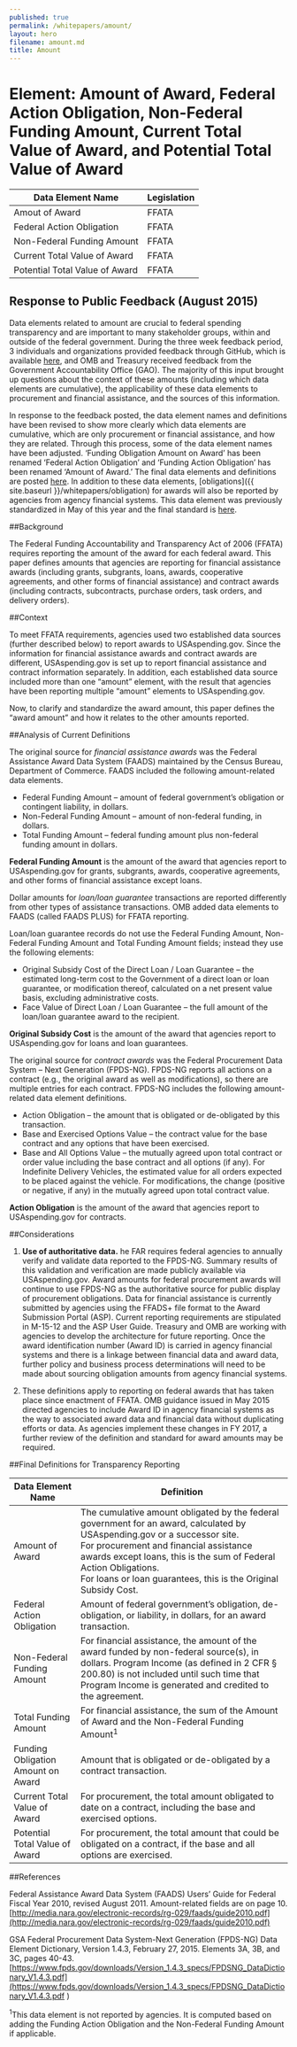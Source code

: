 ```yaml
---
published: true
permalink: /whitepapers/amount/
layout: hero
filename: amount.md
title: Amount
---
```


# Element: Amount of Award, Federal Action Obligation, Non-Federal Funding Amount, Current Total Value of Award, and Potential Total Value of Award


<table>
  <thead>
    <tr>
      <th scope ="col">Data Element Name</th>
      <th scope="col">Legislation</th>
    </tr>
  </thead>
  <tr>
    <td>Amout of Award</td>
    <td>FFATA</td>
  </tr>
  <tr>
    <td>Federal Action Obligation</td>
    <td>FFATA</td>
  </tr>
  <tr>
    <td>Non-Federal Funding Amount</td>
    <td>FFATA</td>
  </tr>
  <tr>
    <td>Current Total Value of Award</td>
    <td>FFATA</td>
  </tr>
  <tr>
    <td>Potential Total Value of Award</td>
    <td>FFATA</td>
  </tr>
  </table>

## Response to Public Feedback (August 2015)

Data elements related to amount are crucial to federal spending transparency and are important to many stakeholder groups, within and outside of the federal government. During the three week feedback period, 3 individuals and organizations provided feedback through GitHub, which is available [here](https://max.gov/datastandards), and OMB and Treasury received feedback from the Government Accountability Office (GAO). The majority of this input brought up questions about the context of these amounts (including which data elements are cumulative), the applicability of these data elements to procurement and financial assistance, and the sources of this information.

In response to the feedback posted, the data element names and definitions have been revised to show more clearly which data elements are cumulative, which are only procurement or financial assistance, and how they are related. Through this process, some of the data element names have been adjusted. ‘Funding Obligation Amount on Award’ has been renamed ‘Federal Action Obligation’ and ‘Funding Action Obligation’ has been renamed ‘Amount of Award.’ The final data elements and definitions are posted [here](https://max.gov/datastandards). In addition to these data elements, [obligations]({{ site.baseurl }}/whitepapers/obligation) for awards will also be reported by agencies from agency financial systems. This data element was previously standardized in May of this year and the final standard is [here](https://max.gov/datastandards).  


##Background

The Federal Funding Accountability and Transparency Act of 2006 (FFATA) requires reporting the amount of the award for each federal award.  This paper defines amounts that agencies are reporting for financial assistance awards (including grants, subgrants, loans, awards, cooperative agreements, and other forms of financial assistance) and contract awards (including contracts, subcontracts, purchase orders, task orders, and delivery orders).

##Context

To meet FFATA requirements, agencies used two established data sources (further described below) to report awards to USAspending.gov.  Since the information for financial assistance awards and contract awards are different, USAspending.gov is set up to report financial assistance and contract information separately.  In addition, each established data source included more than one “amount” element, with the result that agencies have been reporting multiple “amount” elements to USAspending.gov.  

Now, to clarify and standardize the award amount, this paper defines the “award amount” and how it relates to the other amounts reported.

##Analysis of Current Definitions

The original source for *financial assistance awards* was the Federal Assistance Award Data System (FAADS) maintained by the Census Bureau, Department of Commerce. FAADS included the following amount-related data elements.  

* Federal Funding Amount – amount of federal government’s obligation or contingent liability, in dollars.
* Non-Federal Funding Amount – amount of non-federal funding, in dollars.
* Total Funding Amount – federal funding amount plus non-federal funding amount in dollars.

<b>Federal Funding Amount</b> is the amount of the award that agencies report to USAspending.gov for grants, subgrants, awards, cooperative agreements, and other forms of financial assistance except loans.

Dollar amounts for *loan/loan guarantee* transactions are reported differently from other types of assistance transactions.  OMB added data elements to FAADS (called FAADS PLUS) for FFATA reporting.  

Loan/loan guarantee records do not use the Federal Funding Amount, Non-Federal Funding Amount and Total Funding Amount fields; instead they use the following elements:

* Original Subsidy Cost of the Direct Loan / Loan Guarantee – the estimated long-term cost to the Government of a direct loan or loan guarantee, or modification thereof, calculated on a net present value basis, excluding administrative costs.
* Face Value of Direct Loan / Loan Guarantee – the full amount of the loan/loan guarantee award to the recipient.

<b>Original Subsidy Cost</b> is the amount of the award that agencies report to USAspending.gov for loans and loan guarantees.

The original source for *contract awards* was the Federal Procurement Data System – Next Generation (FPDS-NG).  FPDS-NG reports all actions on a contract (e.g., the original award as well as modifications), so there are multiple entries for each contract.  FPDS-NG includes the following amount-related data element definitions.

* Action Obligation – the amount that is obligated or de-obligated by this transaction.
* Base and Exercised Options Value – the contract value for the base contract and any options that have been exercised.  
* Base and All Options Value – the mutually agreed upon total contract or order value including the base contract and all options (if any).  For Indefinite Delivery Vehicles, the estimated value for all orders expected to be placed against the vehicle. For modifications, the change (positive or negative, if any) in the mutually agreed upon total contract value.

<b>Action Obligation</b> is the amount of the award that agencies report to USAspending.gov for contracts.

##Considerations

1.  <b>Use of authoritative data.</b>  he FAR requires federal agencies to annually verify and validate data reported to the FPDS-NG.  Summary results of this validation and verification are made publicly available via USAspending.gov.  Award amounts for federal procurement awards will continue to use FPDS-NG as the authoritative source for public display of procurement obligations.  Data for financial assistance is currently submitted by agencies using the FFADS+ file format to the Award Submission Portal (ASP). Current reporting requirements are stipulated in M-15-12 and the ASP User Guide.  Treasury and OMB are working with agencies to develop the architecture for future reporting. Once the award identification number (Award ID) is carried in agency financial systems and there is a linkage between financial data and award data, further policy and business process determinations will need to be made about sourcing obligation amounts from agency financial systems. 

2.  These definitions apply to reporting on federal awards that has taken place since enactment of FFATA.  OMB guidance issued in May 2015 directed agencies to include Award ID in agency financial systems as the way to associated award data and financial data without duplicating efforts or data.  As agencies implement these changes in FY 2017, a further review of the definition and standard for award amounts may be required.    

##Final Definitions for Transparency Reporting
<table>
  <thead>
    <tr>
      <th scope="col">Data Element Name</th>
      <th scope="col">Definition</th>
    </tr>
  </thead>
  <tr>
    <td>Amount of Award</td>
    <td>The cumulative amount obligated by the federal government for an award, calculated by USAspending.gov or a successor site.
    <br> 
    For procurement and financial assistance awards except loans, this is the sum of Federal Action Obligations.
    <br>
    For loans or loan guarantees, this is the Original Subsidy Cost.

</td>
  </tr>
  <tr>
    <td>Federal Action Obligation</td>
    <td>Amount of federal government’s obligation, de-obligation, or liability, in dollars, for an award transaction.</td>
  </tr>
  <tr>
    <td>Non-Federal Funding Amount</td>
    <td>For financial assistance, the amount of the award funded by non-federal source(s), in dollars. Program Income (as defined in 2 CFR § 200.80) is not included until such time that Program Income is generated and credited to the agreement.</td>
  </tr>
  <tr>
    <td>Total Funding Amount</td>
    <td>For financial assistance, the sum of the Amount of Award and the Non-Federal Funding Amount<sup>1</sup></td>
  </tr>
  <tr>
    <td>Funding Obligation Amount on Award</td>
    <td>Amount that is obligated or de-obligated by a contract transaction.</td>
  </tr>
  <tr>
    <td>Current Total Value of Award</td>
    <td>For procurement, the total amount obligated to date on a contract, including the base and exercised options.</td>
  </tr>
  <tr>
    <td>Potential Total Value of Award</td>
    <td>For procurement, the total amount that could be obligated on a contract, if the base and all options are exercised.</td>
  </tr>
</table>

##References

Federal Assistance Award Data System (FAADS) Users’ Guide for Federal Fiscal Year 2010, revised August 2011. Amount-related fields are on page 10.
[http://media.nara.gov/electronic-records/rg-029/faads/guide2010.pdf](http://media.nara.gov/electronic-records/rg-029/faads/guide2010.pdf)

GSA Federal Procurement Data System-Next Generation (FPDS-NG) Data Element Dictionary, Version 1.4.3, February 27, 2015. Elements 3A, 3B, and 3C, pages 40-43.
[https://www.fpds.gov/downloads/Version_1.4.3_specs/FPDSNG_DataDictionary_V1.4.3.pdf](https://www.fpds.gov/downloads/Version_1.4.3_specs/FPDSNG_DataDictionary_V1.4.3.pdf )


<sup>1</sup>This data element is not reported by agencies. It is computed based on adding the Funding Action Obligation and the Non-Federal Funding Amount if applicable.

